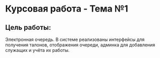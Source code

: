 # Курсовая работа - Тема №1

## Цель работы:

Электронная очередь. В системе реализованы интерфейсы для получения талонов, отображения очереди, админка для добавления служащих и учёта их работы.

